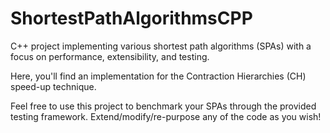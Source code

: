 # ShortestPathAlgorithmsCPP
C++ project implementing various shortest path algorithms (SPAs) with a focus on performance, extensibility, and testing.

Here, you'll find an implementation for the Contraction Hierarchies (CH) speed-up technique.

Feel free to use this project to benchmark your SPAs through the provided testing framework. Extend/modify/re-purpose any of the code as you wish!
